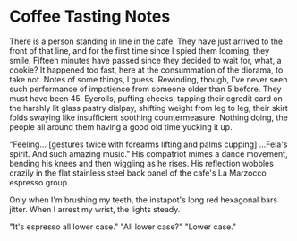 # Coffee Tasting Notes

There is a person standing in line in the cafe. They have just arrived to the front of that line, and for the first time since I spied them looming, they smile. Fifteen minutes have passed since they decided to wait for, what, a cookie? It happened too fast, here at the consummation of the diorama, to take not. Notes of some things, I guess. Rewinding, though, I've never seen such performance of impatience from someone older than 5 before. They must have been 45. Eyerolls, puffing cheeks, tapping their cgredit card on the harshly lit glass pastry dislpay, shifting weight from leg to leg, their skirt folds swaying like insufficient soothing countermeasure. Nothing doing, the people all around them having a good old time yucking it up.

"Feeling... [gestures twice with forearms lifting and palms cupping] ...Fela's spirit. And such amazing music." His compatriot mimes a dance movement, bending his knees and then wiggling as he rises. His reflection wobbles crazily in the flat stainless steel back panel of the cafe's La Marzocco espresso group.

Only when I'm brushing my teeth, the instapot's long red hexagonal bars jitter. When I arrest my wrist, the lights steady.

"It's espresso all lower case." "All lower case?" "Lower case."
